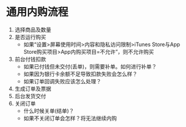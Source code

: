 # 通用内购流程

1. 选择商品及数量
2. 是否运行购买
    - 如果“设置>屏幕使用时间>内容和隐私访问限制>iTunes Store与App Store购买项目>App内购买项目=不允许”，则不允许购买
3. 前台付钱扣款
    - 如果已付钱但未交付(丢单)，则需要补单。如何进行补单？
    - 如果因为银行卡余额不足导致扣款失败会怎么样？
    - 如果订单回调失败应该怎么处理？
4. 生成订单及票据
5. 后台发货交付
6. 关闭订单
    - 什么时候关单(结单)？
    - 如果不关闭订单会怎样？将无法继续内购
